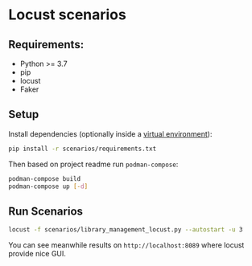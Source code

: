 # Locust scenarios

## Requirements:

- Python >= 3.7
- pip
- locust
- Faker

## Setup

Install dependencies (optionally inside
a [virtual environment](https://docs.python.org/3/library/venv.html)):

```sh
pip install -r scenarios/requirements.txt
```

Then based on project readme run `podman-compose`:

```sh
podman-compose build
podman-compose up [-d]
```

## Run Scenarios

```sh
locust -f scenarios/library_management_locust.py --autostart -u 3
```

You can see meanwhile results on `http://localhost:8089` where locust provide
nice GUI.
